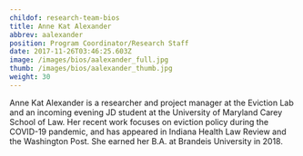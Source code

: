 ```yaml
---
childof: research-team-bios
title: Anne Kat Alexander
abbrev: aalexander
position: Program Coordinator/Research Staff
date: 2017-11-26T03:46:25.603Z
image: /images/bios/aalexander_full.jpg
thumb: /images/bios/aalexander_thumb.jpg
weight: 30
---
```

Anne Kat Alexander is a researcher and project manager at the Eviction Lab and an incoming evening JD student at the University of Maryland Carey School of Law. Her recent work focuses on eviction policy during the COVID-19 pandemic, and has appeared in Indiana Health Law Review and the Washington Post. She earned her B.A. at Brandeis University in 2018.